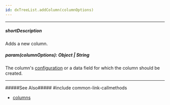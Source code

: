 ```yaml
---
id: dxTreeList.addColumn(columnOptions)
---
```

---
##### shortDescription
Adds a new column.

##### param(columnOptions): Object | String
The column's [configuration](/api-reference/10%20UI%20Widgets/dxTreeList/1%20Configuration/columns '/Documentation/ApiReference/UI_Widgets/dxTreeList/Configuration/columns/') or a data field for which the column should be created.

---
#####See Also#####
#include common-link-callmethods
- [columns](/api-reference/10%20UI%20Widgets/dxTreeList/1%20Configuration/columns '{basewidgetpath}/Configuration/columns/')